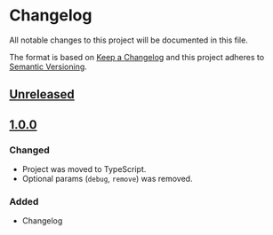 # Changelog

All notable changes to this project will be documented in this file.

The format is based on [Keep a Changelog](http://keepachangelog.com/en/1.0.0/)
and this project adheres to [Semantic Versioning](http://semver.org/spec/v2.0.0.html).

## [Unreleased]

[Unreleased]: https://github.com/uploadcare/uploadcare-upload-client/compare/v1.0.0...HEAD

## [1.0.0]

### Changed

* Project was moved to TypeScript.
* Optional params (`debug`, `remove`) was removed.

### Added

* Changelog

[1.0.0]: https://github.com/uploadcare/uploadcare-upload-client/compare/v1.0.0-alpha.1...v1.0.0-alpha.2
